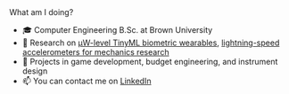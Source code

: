 ## <!DOCTYPE milo>

What am I doing?
- 🎓 Computer Engineering B.Sc. at Brown University 
- 📝 Research on [µW-level TinyML biometric wearables](https://e4e.ucsd.edu/), [lightning-speed accelerometers for mechanics research](https://appliedmechanicslab.github.io/Team.html)
- 🌱 Projects in game development, budget engineering, and instrument design
- 📫 You can contact me on [LinkedIn](https://www.linkedin.com/in/milo-akerman/)
